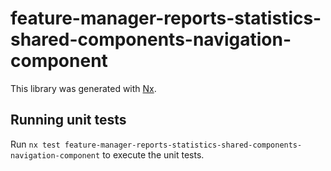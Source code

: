 # feature-manager-reports-statistics-shared-components-navigation-component

This library was generated with [Nx](https://nx.dev).

## Running unit tests

Run `nx test feature-manager-reports-statistics-shared-components-navigation-component` to execute the unit tests.
